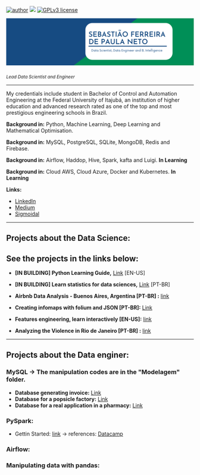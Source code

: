[![author](https://img.shields.io/badge/author-Tiao553-yellow.svg)](https://www.linkedin.com/in/sebasti%C3%A3o-ferreira-de-paula-neto-84673216b/) [![](https://img.shields.io/badge/python-3.7+-blue.svg)](https://www.python.org/downloads/release/python-365/) [![GPLv3 license](https://img.shields.io/badge/License-GPLv3-brightgreen.svg)](http://perso.crans.org/besson/LICENSE.html) 
<p align="center">
  <img src="banerr.png" >
</p>

<sub>*Lead Data Scientist and Engineer*</sub>

---

My credentials include student in Bachelor of Control and Automation Engineering at the Federal University of Itajubá, an institution of higher education and advanced research rated as one of the top and most prestigious engineering schools in Brazil.

**Background in:** Python, Machine Learning, Deep Learning and Mathematical Optimisation.

**Background in:** MySQL, PostgreSQL, SQLite, MongoDB, Redis and Firebase.

**Background in:** Airflow, Haddop, Hive, Spark, kafta and Luigi. **In Learning**

**Background in:** Cloud AWS, Cloud Azure, Docker and Kubernetes. **In Learning**

**Links:**
* [LinkedIn](https://www.linkedin.com/in/sebasti%C3%A3o-ferreira-de-paula-neto-84673216b/)
* [Medium](https://medium.com/@sebastiao553)
* [Sigmoidal](https://sigmoidal.ai/)

---
## Projects about the Data Science:
See the projects in the links below: 
---

* **[IN BUILDING]  Python Learning Guide,**  [Link](https://bit.ly/3kaLN1O) [EN-US]
* **[IN BUILDING] Learn statistics for data sciences,** [Link](https://bit.ly/3u8RfqT) [PT-BR]

* **Airbnb Data Analysis - Buenos Aires, Argentina [PT-BR] :** [link](https://bit.ly/3oEmHsP)
* **Creating infomaps with folium and JSON [PT-BR]:** [Link](https://bit.ly/2NgjB1e)
* **Features engineering, learn interactively [EN-US]:** [link](https://www.linkedin.com/pulse/would-you-like-see-interactive-form-feature-ferreira-de-paula-neto/?trackingId=aGkbqpVpQ%2BqLf4YjyiANsA%3D%3D)

* **Analyzing the Violence in Rio de Janeiro [PT-BR] :** [link](https://bit.ly/3qcvT8u)

---

## Projects about the Data enginer:

### MySQL -> The manipulation codes are in the "Modelagem" folder.

* **Database generating invoice:** [Link](https://github.com/Tiao553/Projects_databases/blob/main/modelagem/notafiscal.png)
* **Database for a popsicle factory:** [Link](https://github.com/Tiao553/Projects_databases/blob/main/modelagem/fabrica_picole_my.png)
* **Database for a real application in a pharmacy:** [Link](https://github.com/Tiao553/Projects_databases/blob/main/modelagem/DrogariaAvenida.png)

### PySpark:

* Gettin Started: [link](https://bit.ly/3e0v8v8) -> references: [Datacamp](https://learn.datacamp.com/courses/introduction-to-pyspark)

### Airflow:


### Manipulating data with **pandas**:
